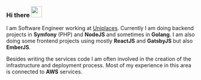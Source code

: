 ### Hi there <img src="https://github.com/TheDudeThatCode/TheDudeThatCode/blob/master/Assets/Hi.gif" width="29px"> 

I am Software Engineer working at [Uniplaces](https://www.uniplaces.com/). Currently I am doing backend projects in **Symfony** (PHP) and **NodeJS** and sometimes in **Golang**. I am also doing some frontend projects using mostly **ReactJS** and **GatsbyJS** but also **EmberJS**.

Besides writing the services code I am often involved in the creation of the infrastructure and deployment process. Most of my experience in this area is connected to **AWS** services.

<!--
**Santos-Luis/Santos-Luis** is a ✨ _special_ ✨ repository because its `README.md` (this file) appears on your GitHub profile.

Here are some ideas to get you started:

- 🔭 I’m currently working on ...
- 🌱 I’m currently learning ...
- 👯 I’m looking to collaborate on ...
- 🤔 I’m looking for help with ...
- 💬 Ask me about ...
- 📫 How to reach me: ...
- 😄 Pronouns: ...
- ⚡ Fun fact: ...
-->

